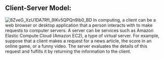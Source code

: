 ## Client-Server Model: 
![8ZveG_XzU1DA7Rfl_9IKv5QPQn9lb0_BD](https://user-images.githubusercontent.com/63433077/165832647-e722b6ad-d69f-4580-bb2c-4c59b12c42af.png)
In computing, a client can be a web browser or desktop application that a person interacts with to make requests to computer servers. A server can be services such as Amazon Elastic Compute Cloud (Amazon EC2), a type of virtual server.
For example, suppose that a client makes a request for a news article, the score in an online game, or a funny video. The server evaluates the details of this request and fulfills it by returning the information to the client.
